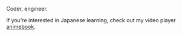 Coder, engineer.

If you're interested in Japanese learning, check out my video player [animebook](https://github.com/animebook/animebook.github.io/).
